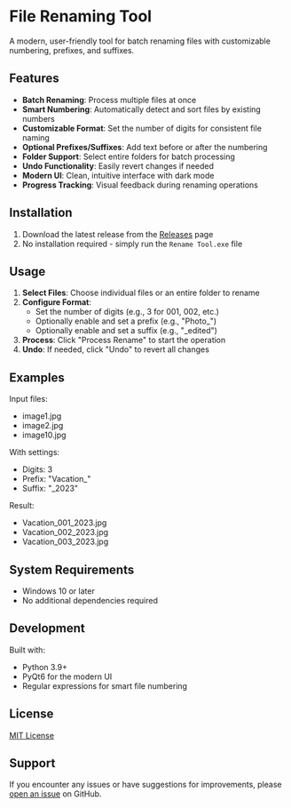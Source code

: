 # File Renaming Tool

A modern, user-friendly tool for batch renaming files with customizable numbering, prefixes, and suffixes.

## Features

- **Batch Renaming**: Process multiple files at once
- **Smart Numbering**: Automatically detect and sort files by existing numbers
- **Customizable Format**: Set the number of digits for consistent file naming
- **Optional Prefixes/Suffixes**: Add text before or after the numbering
- **Folder Support**: Select entire folders for batch processing
- **Undo Functionality**: Easily revert changes if needed
- **Modern UI**: Clean, intuitive interface with dark mode
- **Progress Tracking**: Visual feedback during renaming operations

## Installation

1. Download the latest release from the [Releases](https://github.com/guptaaman777/rename-tool/releases) page
2. No installation required - simply run the `Rename Tool.exe` file

## Usage

1. **Select Files**: Choose individual files or an entire folder to rename
2. **Configure Format**: 
   - Set the number of digits (e.g., 3 for 001, 002, etc.)
   - Optionally enable and set a prefix (e.g., "Photo_")
   - Optionally enable and set a suffix (e.g., "_edited")
3. **Process**: Click "Process Rename" to start the operation
4. **Undo**: If needed, click "Undo" to revert all changes

## Examples

Input files:
- image1.jpg
- image2.jpg
- image10.jpg

With settings:
- Digits: 3
- Prefix: "Vacation_"
- Suffix: "_2023"

Result:
- Vacation_001_2023.jpg
- Vacation_002_2023.jpg
- Vacation_003_2023.jpg

## System Requirements

- Windows 10 or later
- No additional dependencies required

## Development

Built with:
- Python 3.9+
- PyQt6 for the modern UI
- Regular expressions for smart file numbering

## License

[MIT License](LICENSE)

## Support

If you encounter any issues or have suggestions for improvements, please [open an issue](https://github.com/guptaaman777/rename-tool/issues) on GitHub.
